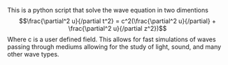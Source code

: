 This is a python script that solve the wave equation in two dimentions
$$\frac{\partial^2 u}{/partial t^2} = c^2(\frac{\partial^2 u}{/partial} + \frac{\partial^2 u}{/partial z^2})$$
Where c is a user defined field. This allows for fast simulations of waves passing through mediums allowing for the study of light, sound, and many other wave types.
